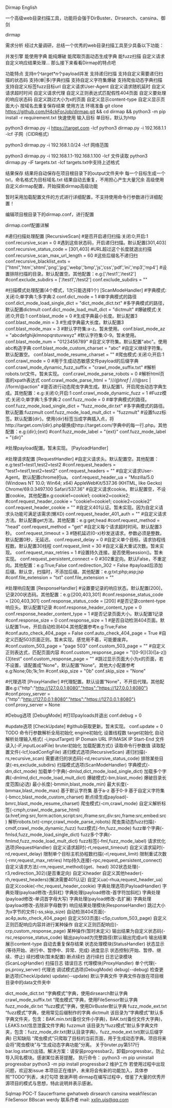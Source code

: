 Dirmap
English

一个高级web目录扫描工具，功能将会强于DirBuster、Dirsearch、cansina、御剑

dirmap

需求分析
经过大量调研，总结一个优秀的web目录扫描工具至少具备以下功能：

并发引擎
能使用字典
能纯爆破
能爬取页面动态生成字典
能fuzz扫描
自定义请求
自定义响应结果处理...
那么接下来看看Dirmap的特点吧

功能特点
支持n个target*n个payload并发
支持递归扫描
支持自定义需要递归扫描的状态码
支持(单|多)字典扫描
支持自定义字符集爆破
支持爬虫动态字典扫描
支持自定义标签fuzz目标url
自定义请求User-Agent
自定义请求随机延时
自定义请求超时时间
自定义请求代理
自定义正则表达式匹配假性404页面
自定义要处理的响应状态码
自定义跳过大小为x的页面
自定义显示content-type
自定义显示页面大小
按域名去重复保存结果
使用方法
环境准备
git clone https://github.com/H4ckForJob/dirmap.git && cd dirmap && python3 -m pip install -r requirement.txt
快速使用
输入目标
单目标，默认为http

python3 dirmap.py -i https://target.com -lcf
python3 dirmap.py -i 192.168.1.1 -lcf
子网（CIDR格式）

python3 dirmap.py -i 192.168.1.0/24 -lcf
网络范围

python3 dirmap.py -i 192.168.1.1-192.168.1.100 -lcf
文件读取
python3 dirmap.py -iF targets.txt -lcf
targets.txt中支持上述格式

结果保存
结果将自动保存在项目根目录下的output文件夹中
每一个目标生成一个txt，命名格式为目标域名.txt
结果自动去重复，不用担心产生大量冗余
高级使用
自定义dirmap配置，开始探索dirmap高级功能

暂时采用加载配置文件的方式进行详细配置，不支持使用命令行参数进行详细配置！

编辑项目根目录下的dirmap.conf，进行配置

dirmap.conf配置详解

#递归扫描处理配置
[RecursiveScan]
#是否开启递归扫描:关闭:0;开启:1
conf.recursive_scan = 0
#遇到这些状态码，开启递归扫描。默认配置[301,403]
conf.recursive_status_code = [301,403]
#URL超过这个长度就退出扫描
conf.recursive_scan_max_url_length = 60
#这些后缀名不递归扫
conf.recursive_blacklist_exts = ["html",'htm','shtml','png','jpg','webp','bmp','js','css','pdf','ini','mp3','mp4']
#设置排除扫描的目录。默认配置空。其他配置：e.g:['/test1','/test2']
#conf.exclude_subdirs = ['/test1','/test2']
conf.exclude_subdirs = ""

#扫描模式处理配置(4个模式，1次只能选择1个)
[ScanModeHandler]
#字典模式:关闭:0;单字典:1;多字典:2
conf.dict_mode = 1
#单字典模式的路径
conf.dict_mode_load_single_dict = "dict_mode_dict.txt"
#多字典模式的路径，默认配置dictmult
conf.dict_mode_load_mult_dict = "dictmult"
#爆破模式:关闭:0;开启:1
conf.blast_mode = 0
#生成字典最小长度。默认配置3
conf.blast_mode_min = 3
#生成字典最大长度。默认配置3
conf.blast_mode_max = 3
#默认字符集:a-z。暂未使用。
conf.blast_mode_az = "abcdefghijklmnopqrstuvwxyz"
#默认字符集:0-9。暂未使用。
conf.blast_mode_num = "0123456789"
#自定义字符集。默认配置"abc"。使用abc构造字典
conf.blast_mode_custom_charset = "abc"
#自定义继续字符集。默认配置空。
conf.blast_mode_resume_charset = ""
#爬虫模式:关闭:0;开启:1
conf.crawl_mode = 0
#用于生成动态敏感文件payload的后缀字典
conf.crawl_mode_dynamic_fuzz_suffix = "crawl_mode_suffix.txt"
#解析robots.txt文件。暂未实现。
conf.crawl_mode_parse_robots = 0
#解析html页面的xpath表达式
conf.crawl_mode_parse_html = "//*/@href | //*/@src | //form/@action"
#是否进行动态爬虫字典生成。默认配置1，开启爬虫动态字典生成。其他配置：e.g:关闭:0;开启:1
conf.crawl_mode_dynamic_fuzz = 1
#Fuzz模式:关闭:0;单字典:1;多字典:2
conf.fuzz_mode = 0
#单字典模式的路径。
conf.fuzz_mode_load_single_dict = "fuzz_mode_dir.txt"
#多字典模式的路径。默认配置:fuzzmult
conf.fuzz_mode_load_mult_dict = "fuzzmult"
#设置fuzz标签。默认配置{dir}。使用{dir}标签当成字典插入点，将http://target.com/{dir}.php替换成http://target.com/字典中的每一行.php。其他配置：e.g:{dir};{ext}
#conf.fuzz_mode_label = "{ext}"
conf.fuzz_mode_label = "{dir}"

#处理payload配置。暂未实现。
[PayloadHandler]

#处理请求配置
[RequestHandler]
#自定义请求头。默认配置空。其他配置：e.g:test1=test1,test2=test2
#conf.request_headers = "test1=test1,test2=test2"
conf.request_headers = ""
#自定义请求User-Agent。默认配置chrome的ua。
conf.request_header_ua = "Mozilla/5.0 (Windows NT 10.0; Win64; x64) AppleWebKit/537.36 (KHTML, like Gecko) Chrome/69.0.3497.100 Safari/537.36"
#自定义请求cookie。默认配置空，不设置cookie。其他配置e.g:cookie1=cookie1; cookie2=cookie2;
#conf.request_header_cookie = "cookie1=cookie1; cookie2=cookie2"
conf.request_header_cookie = ""
#自定义401认证。暂未实现。因为自定义请求头功能可满足该需求(懒XD)
conf.request_header_401_auth = ""
#自定义请求方法。默认配置get方法。其他配置：e.g:get;head
#conf.request_method = "head"
conf.request_method = "get"
#自定义每个请求超时时间。默认配置3秒。
conf.request_timeout = 3
#随机延迟(0-x)秒发送请求。参数必须是整数。默认配置0秒，无延迟。
conf.request_delay = 0
#自定义单个目标，请求协程线程数。默认配置30线程
conf.request_limit = 30
#自定义最大重试次数。暂未实现。
conf.request_max_retries = 1
#设置持久连接。是否使用session()。暂未实现。
conf.request_persistent_connect = 0
#302重定向。默认False，不重定向。其他配置：e.g:True;False
conf.redirection_302 = False
#payload后添加后缀。默认空，扫描时，不添加后缀。其他配置：e.g:txt;php;asp;jsp
#conf.file_extension = "txt"
conf.file_extension = ""

#处理响应配置
[ResponseHandler]
#设置要记录的响应状态。默认配置[200]，记录200状态码。其他配置：e.g:[200,403,301]
#conf.response_status_code = [200,403,301]
conf.response_status_code = [200]
#是否记录content-type响应头。默认配置1记录
#conf.response_header_content_type = 0
conf.response_header_content_type = 1
#是否记录页面大小。默认配置1记录
#conf.response_size = 0
conf.response_size = 1
#是否自动检测404页面。默认配置True，开启自动检测404.其他配置参考e.g:True;False
#conf.auto_check_404_page = False
conf.auto_check_404_page = True
#自定义匹配503页面正则。暂未实现。感觉用不着，可能要废弃。
#conf.custom_503_page = "page 503"
conf.custom_503_page = ""
#自定义正则表达式，匹配页面内容
#conf.custom_response_page = "([0-9]){3}([a-z]){3}test"
conf.custom_response_page = ""
#跳过显示页面大小为x的页面，若不设置，请配置成"None"，默认配置“None”。其他大小配置参考e.g:None;0b;1k;1m
#conf.skip_size = "0b"
conf.skip_size = "None"

#代理选项
[ProxyHandler]
#代理配置。默认设置“None”，不开启代理。其他配置e.g:{"http":"http://127.0.0.1:8080","https":"https://127.0.0.1:8080"}
#conf.proxy_server = {"http":"http://127.0.0.1:8080","https":"https://127.0.0.1:8080"}
conf.proxy_server = None

#Debug选项
[DebugMode]
#打印payloads并退出
conf.debug = 0

#update选项
[CheckUpdate]
#github获取更新。暂未实现。
conf.update = 0
TODO
 命令行参数解析全局初始化
 engine初始化
 设置线程数
 target初始化
 自动解析处理输入格式( -i,inputTarget)
 IP
 Domain
 URL
 IP/MASK
 IP Start-End
 文件读入(-iF,inputLocalFile)
 bruter初始化
 加载配置方式()
 读取命令行参数值
 读取配置文件(-lcf,loadConfigFile)
 递归模式选项(RecursiveScan)
 递归扫描(-rs,recursive_scan)
 需要递归的状态码(-rd,recursive_status_code)
 排除某些目录(-es,exclude_subdirs)
 扫描模式选项(ScanModeHandler)
 字典模式(-dm,dict_mode)
 加载单个字典(-dmlsd,dict_mode_load_single_dict)
 加载多个字典(-dmlmd,dict_mode_load_mult_dict)
 爆破模式(-bm,blast_mode)
 爆破目录长度范围(必选)
 最小长度(-bmmin,blast_mode_min)
 最大长度(-bmmax,blast_mode_max)
 基于默认字符集
 基于a-z
 基于0-9
 基于自定义字符集(-bmcc,blast_mode_custom_charset)
 断点续生成payload(-bmrc,blast_mode_resume_charset)
 爬虫模式(-cm,crawl_mode)
 自定义解析标签(-cmph,crawl_mode_parse_html)(a:href,img:src,form:action,script:src,iframe:src,div:src,frame:src,embed:src)
 解析robots.txt(-cmpr,crawl_mode_parse_robots)
 爬虫类动态fuzz扫描(-cmdf,crawl_mode_dynamic_fuzz)
 fuzz模式(-fm,fuzz_mode)
 fuzz单个字典(-fmlsd,fuzz_mode_load_single_dict)
 fuzz多个字典(-fmlmd,fuzz_mode_load_mult_dict)
 fuzz标签(-fml,fuzz_mode_label)
 请求优化选项(RequestHandler)
 自定义请求超时(-rt,request_timeout)
 自定义请求延时(-rd,request_delay)
 限制单个目标主机协程数扫描(-rl,request_limit)
 限制重试次数(-rmr,request_max_retries)
 http持久连接(-rpc,request_persistent_connect)
 自定义请求方法(-rm,request_method)(get、head)
 302状态处理(-r3,redirection_302)(是否重定向)
 自定义header
 自定义其他header(-rh,request_headers)(解决需要401认证)
 自定义ua(-rhua,request_header_ua)
 自定义cookie(-rhc,request_header_cookie)
 字典处理选项(PayloadHandler)
 字典处理(payload修改-去斜杠)
 字典处理(payload修改-首字符加斜杠)
 字典处理(payload修改-单词首字母大写)
 字典处理(payload修改-去扩展)
 字典处理(payload修改-去除非字母数字)
 响应结果处理模块(ResponseHandler)
 跳过大小为x字节的文件(-ss,skip_size)
 自动检测404页面(-ac4p,auto_check_404_page)
 自定义503页面(-c5p,custom_503_page)
 自定义正则匹配响应内容并进行某种操作
 自定义正则匹配响应(-crp,custom_response_page)
 某种操作(暂时未定义)
 输出结果为自定义状态码(-rsc,response_status_code)
 输出payload为完整路径(默认输出完成url)
 输出结果展示content-type
 自动去重复保存结果
 状态处理模块(StatusHandler)
 状态显示(等待开始、进行中、暂停中、异常、完成)
 进度显示
 状态控制(开始、暂停、继续、停止)
 续扫模块(暂未配置)
 断点续扫
 选行续扫
 日志记录模块(ScanLogHandler)
 扫描日志
 错误日志
 代理模块(ProxyHandler)
 单个代理(-ps,proxy_server)
 代理池
 调试模式选项(DebugMode)
 debug(--debug)
 检查更新选项(CheckUpdate)
 update(--update)
默认字典文件
字典文件存放在项目根目录中的data文件夹中

dict_mode_dict.txt “字典模式”字典，使用dirsearch默认字典
crawl_mode_suffix.txt “爬虫模式”字典，使用FileSensor默认字典
fuzz_mode_dir.txt “fuzz模式”字典，使用DirBuster默认字典
fuzz_mode_ext.txt “fuzz模式”字典，使用常见后缀制作的字典
dictmult 该目录为“字典模式”默认多字典文件夹，包含：BAK.min.txt(备份文件小字典)，BAK.txt(备份文件大字典)，LEAKS.txt(信息泄露文件字典)
fuzzmult 该目录为“fuzz模式”默认多字典文件夹，包含：fuzz_mode_dir.txt(默认目录字典)，fuzz_mode_ext.txt(默认后缀字典)
已知缺陷
“爬虫模式”只爬取了目标的当前页面，用于生成动态字典。项目将来会将“爬虫模块”与“生成动态字典功能”分离。
关于bruter.py第517行bar.log.start()出错。解决方案：请安装progressbar2。卸载progressbar。防止导入同名模块。感谢某位表哥提醒。
执行命令：
python3 -m pip uninstall progressbar
python3 -m pip install progressbar2
维护工作
若使用过程中出现问题，欢迎发issue
本项目正在维护，未来将会有新的功能加入，具体参照“TODO”列表，未打勾项
致谢声明
dirmap在编写过程中，借鉴了大量的优秀开源项目的模式与思想，特此说明并表示感谢。

Sqlmap
POC-T
Saucerframe
gwhatweb
dirsearch
cansina
weakfilescan
FileSensor
BBscan
werdy
联系作者
mail: xxlin.ujs@qq.com
